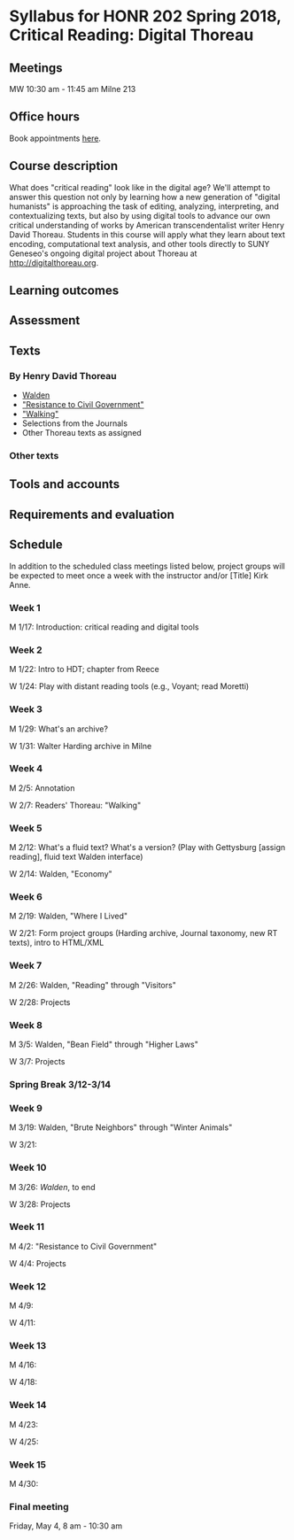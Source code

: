 # Syllabus for HONR 202 Spring 2018, Critical Reading: Digital Thoreau

Meetings
--------

MW 10:30 am - 11:45 am Milne 213

Office hours
------------

Book appointments [here](http://schacht.youcanbook.me).

Course description
------------------

What does "critical reading" look like in the digital age? We'll attempt to answer this question not only by learning how a new generation of "digital humanists" is approaching the task of editing, analyzing, interpreting, and contextualizing texts, but also by using digital tools to advance our own critical understanding of works by American transcendentalist writer Henry David Thoreau. Students in this course will apply what they learn about text encoding, computational text analysis, and other tools directly to SUNY Geneseo's ongoing digital project about Thoreau at http://digitalthoreau.org.

Learning outcomes
-----------------

Assessment
----------

Texts
-----

### By Henry David Thoreau

-   [Walden](http://commons.digitalthoreau.org/walden)
-   ["Resistance to Civil Government"](http://commons.digitalthoreau.org/civil)
-   ["Walking"](http://commons.digitalthoreau.org/walking)
-   Selections from the Journals
-   Other Thoreau texts as assigned

### Other texts

Tools and accounts
------------------

Requirements and evaluation
---------------------------

Schedule
--------

In addition to the scheduled class meetings listed below, project groups
will be expected to meet once a week with the instructor and/or
\[Title\] Kirk Anne.

### Week 1

M 1/17: Introduction: critical reading and digital tools

### Week 2

M 1/22: Intro to HDT; chapter from Reece

W 1/24: Play with distant reading tools (e.g., Voyant; read Moretti)

### Week 3

M 1/29: What's an archive?

W 1/31: Walter Harding archive in Milne

### Week 4

M 2/5: Annotation

W 2/7: Readers' Thoreau: "Walking"

### Week 5

M 2/12: What's a fluid text? What's a version? (Play with Gettysburg
\[assign reading\], fluid text Walden interface)

W 2/14: Walden, "Economy"

### Week 6

M 2/19: Walden, "Where I Lived"

W 2/21: Form project groups (Harding archive, Journal taxonomy, new RT
texts), intro to HTML/XML

### Week 7

M 2/26: Walden, "Reading" through "Visitors"

W 2/28: Projects

### Week 8

M 3/5: Walden, "Bean Field" through "Higher Laws"

W 3/7: Projects

### Spring Break 3/12-3/14

### Week 9

M 3/19: Walden, "Brute Neighbors" through "Winter Animals"

W 3/21:

### Week 10

M 3/26: *Walden*, to end

W 3/28: Projects

### Week 11

M 4/2: "Resistance to Civil Government"

W 4/4: Projects

### Week 12

M 4/9:

W 4/11:

### Week 13

M 4/16:

W 4/18:

### Week 14

M 4/23:

W 4/25:

### Week 15

M 4/30:

### Final meeting

Friday, May 4, 8 am - 10:30 am
